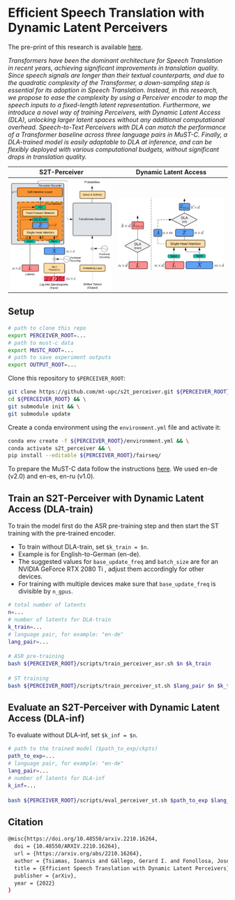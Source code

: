# Efficient Speech Translation with Dynamic Latent Perceivers

The pre-print of this research is available [here](https://arxiv.org/abs/2210.16264).

<em>
Transformers have been the dominant architecture for Speech Translation in recent years, achieving significant improvements in translation quality. Since speech signals are longer than their textual counterparts, and due to the quadratic complexity of the Transformer, a down-sampling step is essential for its adoption in Speech Translation. Instead, in this research, we propose to ease the complexity by using a Perceiver encoder to map the speech inputs to a fixed-length latent representation. Furthermore, we introduce a novel way of training Perceivers, with Dynamic Latent Access (DLA), unlocking larger latent spaces without any additional computational overhead. Speech-to-Text Perceivers with DLA can match the performance of a Transformer baseline across three language pairs in MuST-C. Finally, a DLA-trained model is easily adaptable to DLA at inference, and can be flexibly deployed with various computational budgets, without significant drops in translation quality.
</em>

S2T-Perceiver |  Dynamic Latent Access
:-------------------------:|:-------------------------:
![](figures/s2t-perceiver.png)  |  ![](figures/dla.png)

## Setup

```bash
# path to clone this repo
export PERCEIVER_ROOT=...
# path to must-c data
export MUSTC_ROOT=...
# path to save experiment outputs
export OUTPUT_ROOT=...
```

Clone this repository to `$PERCEIVER_ROOT`:

```bash
git clone https://github.com/mt-upc/s2t_perceiver.git ${PERCEIVER_ROOT} && \
cd ${PERCEIVER_ROOT} && \
git submodule init && \
git submodule update
```

Create a conda environment using the `environment.yml` file and activate it:

```bash
conda env create -f ${PERCEIVER_ROOT}/environment.yml && \
conda activate s2t_perceiver && \
pip install --editable ${PERCEIVER_ROOT}/fairseq/
```

To prepare the MuST-C data follow the instructions [here](https://github.com/facebookresearch/fairseq/blob/main/examples/speech_to_text/docs/mustc_example.md#data-preparation). We used en-de (v2.0) and en-es, en-ru (v1.0).

## Train an S2T-Perceiver with Dynamic Latent Access (DLA-train)

To train the model first do the ASR pre-training step and then start the ST training with the pre-trained encoder.

- To train without DLA-train, set `$k_train = $n`.
- Example is for English-to-German (en-de).
- The suggested values for `base_update_freq` and `batch_size` are for an NVIDIA GeForce RTX 2080 Ti
, adjust them accordingly for other devices.
- For training with multiple devices make sure that `base_update_freq` is divisible by `n_gpus`.

```bash
# total number of latents
n=...
# number of latents for DLA-train
k_train=...
# language pair, for example: "en-de"
lang_pair=...

# ASR pre-training
bash ${PERCEIVER_ROOT}/scripts/train_perceiver_asr.sh $n $k_train

# ST training
bash ${PERCEIVER_ROOT}/scripts/train_perceiver_st.sh $lang_pair $n $k_train
```

## Evaluate an S2T-Perceiver with Dynamic Latent Access (DLA-inf)

To evaluate without DLA-inf, set `$k_inf = $n`.

```bash
# path to the trained model ($path_to_exp/ckpts)
path_to_exp=...
# language pair, for example: "en-de"
lang_pair=...
# number of latents for DLA-inf
k_inf=...

bash ${PERCEIVER_ROOT}/scripts/eval_perceiver_st.sh $path_to_exp $lang_pair $k_inf
```

## Citation

```bash
@misc{https://doi.org/10.48550/arxiv.2210.16264,
  doi = {10.48550/ARXIV.2210.16264},
  url = {https://arxiv.org/abs/2210.16264},
  author = {Tsiamas, Ioannis and Gállego, Gerard I. and Fonollosa, José A. R. and Costa-jussá, Marta R.},
  title = {Efficient Speech Translation with Dynamic Latent Perceivers},
  publisher = {arXiv},
  year = {2022}
}
```
